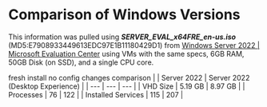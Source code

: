 # Comparison of Windows Versions

This information was pulled using ***SERVER_EVAL_x64FRE_en-us.iso*** (MD5:E7908933449613EDC97E1B11180429D1) from [Windows Server 2022 | Microsoft Evaluation Center](https://www.microsoft.com/en-us/evalcenter/download-windows-server-2022) using VMs with the same specs, 6GB RAM, 50GB Disk (on SSD), and a single CPU core.

fresh install no config changes comparison
| | Server 2022 | Server 2022 (Desktop Experience) |
| --- | --- | --- |
| VHD Size | 5.19 GB | 8.97 GB |
| Processes | 76 | 122 |
| Installed Services | 115 | 207 |

